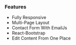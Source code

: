 ### Features

- Fully Responsive
- Multi-Page Layout
- Contact Form With EmailJs
- React-Bootstrap
- Edit Content From One Place




 


